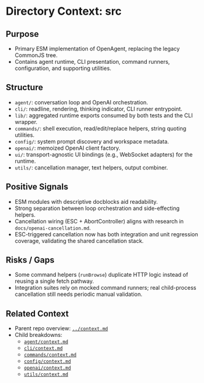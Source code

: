 # Directory Context: src

## Purpose

- Primary ESM implementation of OpenAgent, replacing the legacy CommonJS tree.
- Contains agent runtime, CLI presentation, command runners, configuration, and supporting utilities.

## Structure

- `agent/`: conversation loop and OpenAI orchestration.
- `cli/`: readline, rendering, thinking indicator, CLI runner entrypoint.
- `lib/`: aggregated runtime exports consumed by both tests and the CLI wrapper.
- `commands/`: shell execution, read/edit/replace helpers, string quoting utilities.
- `config/`: system prompt discovery and workspace metadata.
- `openai/`: memoized OpenAI client factory.
- `ui/`: transport-agnostic UI bindings (e.g., WebSocket adapters) for the runtime.
- `utils/`: cancellation manager, text helpers, output combiner.

## Positive Signals

- ESM modules with descriptive docblocks aid readability.
- Strong separation between loop orchestration and side-effecting helpers.
- Cancellation wiring (ESC + AbortController) aligns with research in `docs/openai-cancellation.md`.
- ESC-triggered cancellation now has both integration and unit regression coverage, validating the shared cancellation stack.

## Risks / Gaps

- Some command helpers (`runBrowse`) duplicate HTTP logic instead of reusing a single fetch pathway.
- Integration suites rely on mocked command runners; real child-process cancellation still needs periodic manual validation.

## Related Context

- Parent repo overview: [`../context.md`](../context.md)
- Child breakdowns:
  - [`agent/context.md`](agent/context.md)
  - [`cli/context.md`](cli/context.md)
  - [`commands/context.md`](commands/context.md)
  - [`config/context.md`](config/context.md)
  - [`openai/context.md`](openai/context.md)
  - [`utils/context.md`](utils/context.md)
